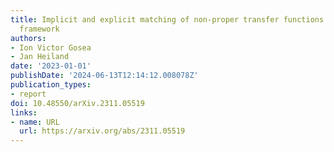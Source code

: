 ```yaml
---
title: Implicit and explicit matching of non-proper transfer functions in the Loewner
  framework
authors:
- Ion Victor Gosea
- Jan Heiland
date: '2023-01-01'
publishDate: '2024-06-13T12:14:12.008078Z'
publication_types:
- report
doi: 10.48550/arXiv.2311.05519
links:
- name: URL
  url: https://arxiv.org/abs/2311.05519
---
```

